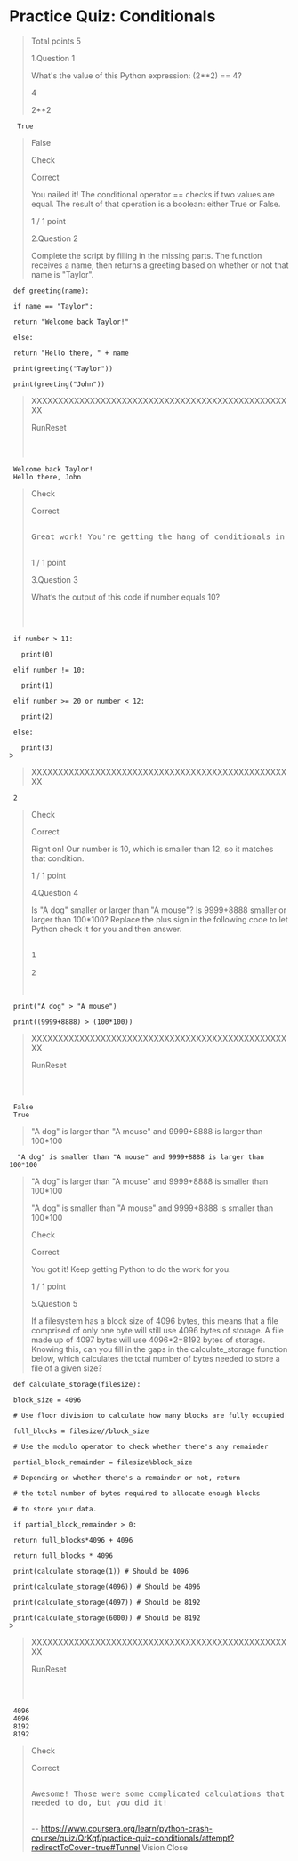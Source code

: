 # Practice Quiz: Conditionals
> 
> Total points 5
> 
>  1.Question 1
> 
> What's the value of this Python expression: (2**2) == 4? 
> 
>  4 
> 
>  2**2 
> 

      True 
> 
>  False 
> 
> Check
> 
> Correct
> 
> You nailed it! The conditional operator == checks if two values are equal. The result of that operation is a boolean: either True or False.
> 
> 1 / 1 point
> 
>  2.Question 2
> 
> Complete the script by filling in the missing parts. The function receives a name, then returns a greeting based on whether or not that name is "Taylor". 
> 
>

     def greeting(name):
     
     if name == "Taylor":
     
     return "Welcome back Taylor!"
     
     else:
     
     return "Hello there, " + name
    
     print(greeting("Taylor"))
     
     print(greeting("John"))
> 
> XXXXXXXXXXXXXXXXXXXXXXXXXXXXXXXXXXXXXXXXXXXXXXXXXX
> 
> RunReset
> 
> <pre class="rc-ConsoleOutput">
> 

     Welcome back Taylor!
     Hello there, John
> 
> </pre>
> 
> Check
> 
> Correct
> 
> <pre>
> 
> Great work! You're getting the hang of conditionals in Python.
> 
> </pre>
> 
> 1 / 1 point
> 
>  3.Question 3
> 
> What’s the output of this code if number equals 10?
> 
> <pre contenteditable="false" data-language="python" tabindex="0" style="opacity: 1;">
> 
 
     if number > 11: 
     
       print(0)
     
     elif number != 10:
     
       print(1)
     
     elif number >= 20 or number < 12:
     
       print(2)
     
     else:
    
       print(3)
    > 
> XXXXXXXXXXXXXXXXXXXXXXXXXXXXXXXXXXXXXXXXXXXXXXXXXX
> 
> </pre> 
> 

     2
> 
> Check
> 
> Correct
> 
> Right on! Our number is 10, which is smaller than 12, so it matches that condition.
> 
> 1 / 1 point
> 
>  4.Question 4
> 
> Is "A dog" smaller or larger than "A mouse"? Is 9999+8888 smaller or larger than 100*100? Replace the plus sign in the following code to let Python check it for you and then answer.
> 
> <pre contenteditable="false" data-language="python" data-evaluator-id="XlimjpZdT3CYpo6WXd9wmQ@3" tabindex="0" style="opacity: 1;">
> 
> 1
> 
> 2
> 

     print("A dog" > "A mouse")
     
     print((9999+8888) > (100*100))
> 
> XXXXXXXXXXXXXXXXXXXXXXXXXXXXXXXXXXXXXXXXXXXXXXXXXX
> 
> RunReset
> 
> <pre class="rc-ConsoleOutput">
> 

     False
     True
> 
> </pre>
> 
> </pre> 
> 
>  "A dog" is larger than "A mouse" and 9999+8888 is larger than 100*100 
> 

      "A dog" is smaller than "A mouse" and 9999+8888 is larger than 100*100 
> 
>  "A dog" is larger than "A mouse" and 9999+8888 is smaller than 100*100 
> 
>  "A dog" is smaller than "A mouse" and 9999+8888 is smaller than 100*100 
> 
> Check
> 
> Correct
> 
> You got it! Keep getting Python to do the work for you.
> 
> 1 / 1 point
> 
>  5.Question 5
> 
> If a filesystem has a block size of 4096 bytes, this means that a file comprised of only one byte will still use 4096 bytes of storage. A file made up of 4097 bytes will use 4096*2=8192 bytes of storage. Knowing this, can you fill in the gaps in the calculate_storage function below, which calculates the total number of bytes needed to store a file of a given size? 
> 
> 

     def calculate_storage(filesize):
     
     block_size = 4096
    
     # Use floor division to calculate how many blocks are fully occupied
     
     full_blocks = filesize//block_size
     
     # Use the modulo operator to check whether there's any remainder
    
     partial_block_remainder = filesize%block_size
     
     # Depending on whether there's a remainder or not, return
     
     # the total number of bytes required to allocate enough blocks
     
     # to store your data.
     
     if partial_block_remainder > 0:
     
     return full_blocks*4096 + 4096
     
     return full_blocks * 4096
     
     print(calculate_storage(1)) # Should be 4096
     
     print(calculate_storage(4096)) # Should be 4096
     
     print(calculate_storage(4097)) # Should be 8192
     
     print(calculate_storage(6000)) # Should be 8192
    > 
> XXXXXXXXXXXXXXXXXXXXXXXXXXXXXXXXXXXXXXXXXXXXXXXXXX
> 
> RunReset
> 
> <pre class="rc-ConsoleOutput">
> 

     4096
     4096
     8192
     8192
> 
> </pre>
> 
> Check
> 
> Correct
> 
> <pre>
> 
> Awesome! Those were some complicated calculations that you
> needed to do, but you did it!
> 
> </pre>
>
> -- https://www.coursera.org/learn/python-crash-course/quiz/QrKqf/practice-quiz-conditionals/attempt?redirectToCover=true#Tunnel Vision Close
